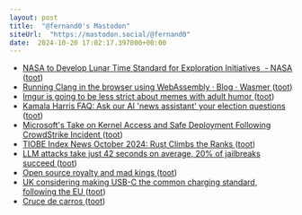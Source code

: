 ```yaml
---
layout: post
title:  "@fernand0's Mastodon"
siteUrl:  "https://mastodon.social/@fernand0"
date:  2024-10-20 17:02:17.397000+00:00
---
```

*  [NASA to Develop Lunar Time Standard for Exploration Initiatives  - NASA ](https://www.nasa.gov/solar-system/moon/nasa-to-develop-lunar-time-standard-for-exploration-initiatives) ([toot](https://mastodon.social/@fernand0/113340824773987495))
*  [Running Clang in the browser using WebAssembly · Blog · Wasmer ](https://wasmer.io/posts/clang-in-browse) ([toot](https://mastodon.social/@fernand0/113340731836074113))
*  [Imgur is going to be less strict about memes with adult humor ](https://www.theverge.com/2024/10/11/24267304/imgur-less-strict-memes-adult-humor-content-moderation-matur) ([toot](https://mastodon.social/@fernand0/113340473817811075))
*  [Kamala Harris FAQ: Ask our AI &#39;news assistant&#39; your election questions  ](https://www.sfchronicle.com/projects/2024/kamala-harris-election-questions/) ([toot](https://mastodon.social/@fernand0/113340207858177147))
*  [Microsoft&#39;s Take on Kernel Access and Safe Deployment Following CrowdStrike Incident  ](https://www.securityweek.com/microsofts-take-on-kernel-access-and-safe-deployment-practices-following-crowdstrike-incident/) ([toot](https://mastodon.social/@fernand0/113339519429343038))
*  [TIOBE Index News October 2024: Rust Climbs the Ranks ](https://www.techrepublic.com/article/tiobe-index-oct-24) ([toot](https://mastodon.social/@fernand0/113339303713105412))
*  [LLM attacks take just 42 seconds on average, 20% of jailbreaks succeed ](https://www.scworld.com/news/llm-attacks-take-just-42-seconds-on-average-20-of-jailbreaks-succee) ([toot](https://mastodon.social/@fernand0/113338996866455834))
*  [Open source royalty and mad kings ](https://world.hey.com/dhh/open-source-royalty-and-mad-kings-a8f79d1) ([toot](https://mastodon.social/@fernand0/113338751202721240))
*  [UK considering making USB-C the common charging standard, following the EU ](https://www.neowin.net/news/uk-considering-making-usb-c-the-common-charging-standard-following-the-eu) ([toot](https://mastodon.social/@fernand0/113337852249956657))
*  [Cruce de carros ](https://www.flickr.com/photos/fernand0/54050993062) ([toot](https://mastodon.social/@fernand0/113337162710214565))
